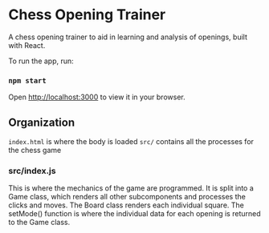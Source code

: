 # Chess Opening Trainer

A chess opening trainer to aid in learning and analysis of openings, built with React.

To run the app, run:

### `npm start`

Open [http://localhost:3000](http://localhost:3000) to view it in your browser.

## Organization
`index.html` is where the body is loaded
`src/` contains all the processes for the chess game
### src/index.js

This is where the mechanics of the game are programmed. 
It is split into a Game class, which renders all other subcomponents and processes the clicks and moves.
The Board class renders each individual square.
The setMode() function is where the individual data for each opening is returned to the Game class.

